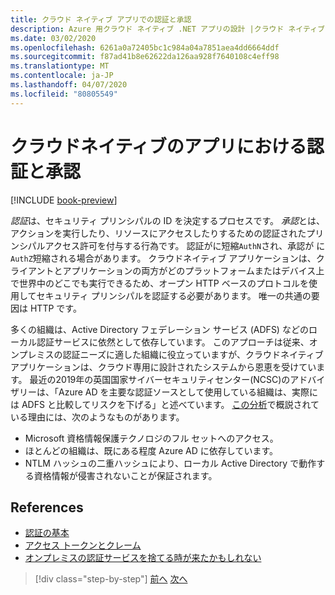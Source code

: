 ```yaml
---
title: クラウド ネイティブ アプリでの認証と承認
description: Azure 用クラウド ネイティブ .NET アプリの設計 |クラウド ネイティブ アプリでの認証と承認
ms.date: 03/02/2020
ms.openlocfilehash: 6261a0a72405bc1c984a04a7851aea4dd6664ddf
ms.sourcegitcommit: f87ad41b8e62622da126aa928f7640108c4eff98
ms.translationtype: MT
ms.contentlocale: ja-JP
ms.lasthandoff: 04/07/2020
ms.locfileid: "80805549"
---
```

# <a name="authentication-and-authorization-in-cloud-native-apps"></a>クラウドネイティブのアプリにおける認証と承認

[!INCLUDE [book-preview](../../../includes/book-preview.md)]

*認証*は、セキュリティ プリンシパルの ID を決定するプロセスです。 *承認*とは、アクションを実行したり、リソースにアクセスしたりするための認証されたプリンシパルアクセス許可を付与する行為です。 認証がに短縮`AuthN`され、承認が に`AuthZ`短縮される場合があります。 クラウドネイティブ アプリケーションは、クライアントとアプリケーションの両方がどのプラットフォームまたはデバイス上で世界中のどこでも実行できるため、オープン HTTP ベースのプロトコルを使用してセキュリティ プリンシパルを認証する必要があります。 唯一の共通の要因は HTTP です。

多くの組織は、Active Directory フェデレーション サービス (ADFS) などのローカル認証サービスに依然として依存しています。 このアプローチは従来、オンプレミスの認証ニーズに適した組織に役立っていますが、クラウドネイティブアプリケーションは、クラウド専用に設計されたシステムから恩恵を受けています。 最近の2019年の英国国家サイバーセキュリティセンター(NCSC)のアドバイザリーは、「Azure AD を主要な認証ソースとして使用している組織は、実際には ADFS と比較してリスクを下げる」と述べています。 [この分析](https://oxfordcomputergroup.com/resources/o365-security-native-cloud-authentication/)で概説されている理由には、次のようなものがあります。

- Microsoft 資格情報保護テクノロジのフル セットへのアクセス。
- ほとんどの組織は、既にある程度 Azure AD に依存しています。
- NTLM ハッシュの二重ハッシュにより、ローカル Active Directory で動作する資格情報が侵害されないことが保証されます。

## <a name="references"></a>References

- [認証の基本](https://docs.microsoft.com/azure/active-directory/develop/authentication-scenarios)
- [アクセス トークンとクレーム](https://docs.microsoft.com/azure/active-directory/develop/access-tokens)
- [オンプレミスの認証サービスを捨てる時が来たかもしれない](https://oxfordcomputergroup.com/resources/o365-security-native-cloud-authentication/)

>[!div class="step-by-step"]
>[前へ](identity.md)
>[次へ](azure-active-directory.md)
